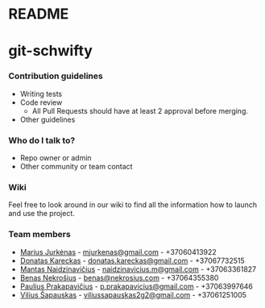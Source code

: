 # README #

# git-schwifty

### Contribution guidelines ###

* Writing tests
* Code review
    - All Pull Requests should have at least 2 approval before merging.
* Other guidelines

### Who do I talk to? ###

* Repo owner or admin
* Other community or team contact

### Wiki ###

Feel free to look around in our wiki to find all the information how to launch and use the project.

### Team members ###
- [Marius Jurkėnas](https://github.com/Jurkenas)		      - mjurkenas@gmail.com			      - +37060413922
- [Donatas Kareckas](https://github.com/donciakss)		    - donatas.kareckas@gmail.com	  - +37067732515
- [Mantas Naidzinavičius](https://github.com/Naidze)	  - naidzinavicius.m@gmail.com 	  - +37063361827
- [Benas Nekrošius](https://github.com/benNek)		      - benas@nekrosius.com			      - +37064355380
- [Paulius Prakapavičius](https://github.com/Prakapavicius)	  - p.prakapavicius@gmail.com     - +37063997646
- [Vilius Šapauskas](https://github.com/viliuusss) 		    - viliussapauskas2g2@gmail.com  - +37061251005
